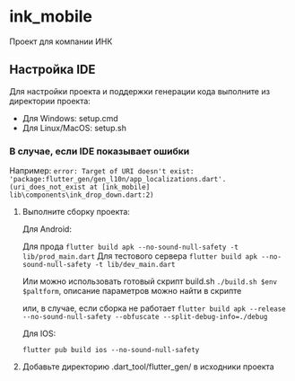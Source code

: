 # ink_mobile

Проект для компании ИНК

## Настройка IDE

Для настройки проекта и поддержки генерации кода выполните из директории проекта:

- Для Windows: setup.cmd
- Для Linux/MacOS: setup.sh

### В случае, если IDE показывает ошибки 

Например:
`error: Target of URI doesn't exist: 'package:flutter_gen/gen_l10n/app_localizations.dart'. (uri_does_not_exist at [ink_mobile] lib\components\ink_drop_down.dart:2)`

1. Выполните сборку проекта:

    Для Android: 

    Для прода
    `flutter build apk --no-sound-null-safety -t lib/prod_main.dart`
    Для тестового сервера
   `flutter build apk --no-sound-null-safety -t lib/dev_main.dart`

    Или можно использовать готовый скрипт build.sh
   `./build.sh $env $paltform`, описание параметров можно найти в скрипте

    или, в случае, если сборка не работает
    `flutter build apk --release --no-sound-null-safety --obfuscate --split-debug-info=./debug` 
    
    Для IOS:
    
    `flutter pub build ios --no-sound-null-safety`

3. Добавьте директорию .dart_tool/flutter_gen/ в исходники проекта
